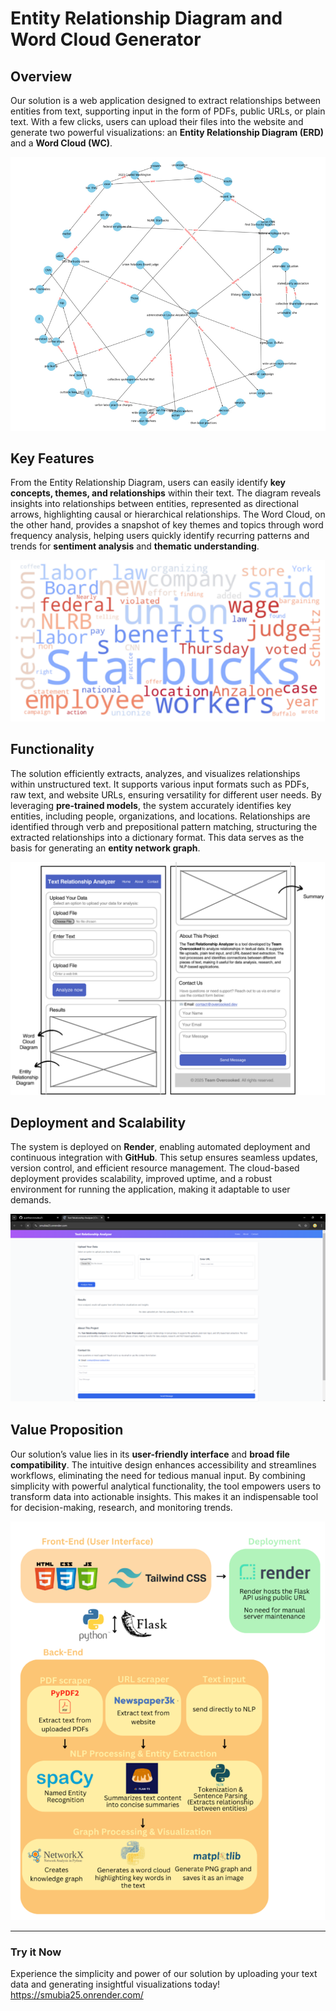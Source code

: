 # Entity Relationship Diagram and Word Cloud Generator

## Overview
Our solution is a web application designed to extract relationships between entities from text, supporting input in the form of PDFs, public URLs, or plain text. With a few clicks, users can upload their files into the website and generate two powerful visualizations: an **Entity Relationship Diagram (ERD)** and a **Word Cloud (WC)**.

![Entity Relationship Diagram](./static/images/Example_EntityRelationshipDiagram.png)

## Key Features
From the Entity Relationship Diagram, users can easily identify **key concepts, themes, and relationships** within their text. The diagram reveals insights into relationships between entities, represented as directional arrows, highlighting causal or hierarchical relationships. The Word Cloud, on the other hand, provides a snapshot of key themes and topics through word frequency analysis, helping users quickly identify recurring patterns and trends for **sentiment analysis** and **thematic understanding**.

![Word Cloud](./static/images/Example_WordCloud.png)

## Functionality
The solution efficiently extracts, analyzes, and visualizes relationships within unstructured text. It supports various input formats such as PDFs, raw text, and website URLs, ensuring versatility for different user needs. By leveraging **pre-trained models**, the system accurately identifies key entities, including people, organizations, and locations. Relationships are identified through verb and prepositional pattern matching, structuring the extracted relationships into a dictionary format. This data serves as the basis for generating an **entity network graph**.

![Solution Wireframe](./static/images/Solution_WireFrame.png)

## Deployment and Scalability
The system is deployed on **Render**, enabling automated deployment and continuous integration with **GitHub**. This setup ensures seamless updates, version control, and efficient resource management. The cloud-based deployment provides scalability, improved uptime, and a robust environment for running the application, making it adaptable to user demands.

![Deployed Website](./static/images/Solution_Website.png)

## Value Proposition
Our solution’s value lies in its **user-friendly interface** and **broad file compatibility**. The intuitive design enhances accessibility and streamlines workflows, eliminating the need for tedious manual input. By combining simplicity with powerful analytical functionality, the tool empowers users to transform data into actionable insights. This makes it an indispensable tool for decision-making, research, and monitoring trends.

![Architecture Diagram](./static/images/Solution_ArchitectureDiagram.png)

---
### Try it Now
Experience the simplicity and power of our solution by uploading your text data and generating insightful visualizations today!
https://smubia25.onrender.com/
